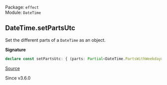 Package: `effect`<br />
Module: `DateTime`<br />

## DateTime.setPartsUtc

Set the different parts of a `DateTime` as an object.

**Signature**

```ts
declare const setPartsUtc: { (parts: Partial<DateTime.PartsWithWeekday>): <A extends DateTime>(self: A) => A; <A extends DateTime>(self: A, parts: Partial<DateTime.PartsWithWeekday>): A; }
```

[Source](https://github.com/Effect-TS/effect/tree/main/packages/effect/src/DateTime.ts#L1050)

Since v3.6.0
